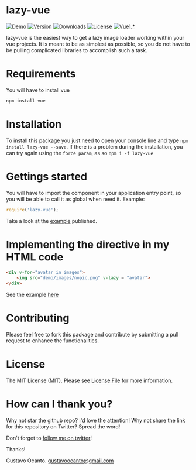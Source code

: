 # lazy-vue

<a href="https://gocanto.github.io/google-autocomplete/"><img src="https://img.shields.io/badge/online-demo-green.svg" alt="Demo"></a>
<a href="https://www.npmjs.com/package/google-autocomplete-vue"><img src="https://img.shields.io/npm/v/google-autocomplete-vue.svg" alt="Version"></a>
<a href="https://www.npmjs.com/package/google-autocomplete-vue"><img src="https://img.shields.io/npm/dt/google-autocomplete-vue.svg" alt="Downloads"></a>
<a href="https://github.com/gocanto/google-autocomplete/blob/master/LICENSE.md"><img src="https://img.shields.io/npm/l/easiest-js-validator.svg" alt="License"></a>
<a href="https://github.com/gocanto/google-autocomplete/tree/vue-1"><img src="https://img.shields.io/badge/Vue%201.*-passed-orange.svg" alt="Vue1.*"></a>


lazy-vue is the easiest way to get a lazy image loader working within your vue projects. It is meant to be as simplest as possible,
so you do not have to be pulling complicated libraries to accomplish such a task.





# Requirements
You will have to install vue

```js
npm install vue
```
# Installation
To install this package you just need to open your console line and type ```npm install lazy-vue --save```. If there is a problem during the installation, you can try again using the ```force param```, as so ```npm i -f lazy-vue```


# Gettings started

You will have to import the component in your application entry point, so you will be able to call it as global when need it. Example:

```js
require('lazy-vue');
```

Take a look at the <a href="https://github.com/gocanto/lazy-vue/blob/master/src/js/demo/main.js" target="_blank">example</a> published.

# Implementing the directive in my HTML code

```HTML
<div v-for="avatar in images">
    <img src="demo/images/nopic.png" v-lazy = "avatar">
</div>
```

See the example <a href="https://github.com/gocanto/lazy-vue/blob/master/demo/index.html#L58-L66" target="_blank">here</a>


# Contributing

Please feel free to fork this package and contribute by submitting a pull request to enhance the functionalities.


# License

The MIT License (MIT). Please see [License File](LICENSE.md) for more information.


# How can I thank you?
Why not star the github repo? I'd love the attention! Why not share the link for this repository on Twitter? Spread the word!


Don't forget to [follow me on twitter](https://twitter.com/gocanto)!

Thanks!

Gustavo Ocanto.
gustavoocanto@gmail.com

